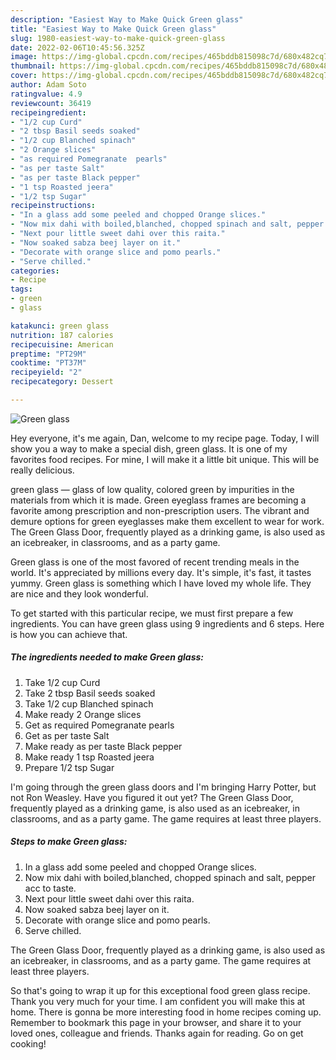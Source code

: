 ```yaml
---
description: "Easiest Way to Make Quick Green glass"
title: "Easiest Way to Make Quick Green glass"
slug: 1980-easiest-way-to-make-quick-green-glass
date: 2022-02-06T10:45:56.325Z
image: https://img-global.cpcdn.com/recipes/465bddb815098c7d/680x482cq70/green-glass-recipe-main-photo.jpg
thumbnail: https://img-global.cpcdn.com/recipes/465bddb815098c7d/680x482cq70/green-glass-recipe-main-photo.jpg
cover: https://img-global.cpcdn.com/recipes/465bddb815098c7d/680x482cq70/green-glass-recipe-main-photo.jpg
author: Adam Soto
ratingvalue: 4.9
reviewcount: 36419
recipeingredient:
- "1/2 cup Curd"
- "2 tbsp Basil seeds soaked"
- "1/2 cup Blanched spinach"
- "2 Orange slices"
- "as required Pomegranate  pearls"
- "as per taste Salt"
- "as per taste Black pepper"
- "1 tsp Roasted jeera"
- "1/2 tsp Sugar"
recipeinstructions:
- "In a glass add some peeled and chopped Orange slices."
- "Now mix dahi with boiled,blanched, chopped spinach and salt, pepper acc to taste."
- "Next pour little sweet dahi over this raita."
- "Now soaked sabza beej layer on it."
- "Decorate with orange slice and pomo pearls."
- "Serve chilled."
categories:
- Recipe
tags:
- green
- glass

katakunci: green glass 
nutrition: 187 calories
recipecuisine: American
preptime: "PT29M"
cooktime: "PT37M"
recipeyield: "2"
recipecategory: Dessert

---
```



![Green glass](https://img-global.cpcdn.com/recipes/465bddb815098c7d/680x482cq70/green-glass-recipe-main-photo.jpg)

Hey everyone, it's me again, Dan, welcome to my recipe page. Today, I will show you a way to make a special dish, green glass. It is one of my favorites food recipes. For mine, I will make it a little bit unique. This will be really delicious.

green glass — glass of low quality, colored green by impurities in the materials from which it is made. Green eyeglass frames are becoming a favorite among prescription and non-prescription users. The vibrant and demure options for green eyeglasses make them excellent to wear for work. The Green Glass Door, frequently played as a drinking game, is also used as an icebreaker, in classrooms, and as a party game.

Green glass is one of the most favored of recent trending meals in the world. It's appreciated by millions every day. It's simple, it's fast, it tastes yummy. Green glass is something which I have loved my whole life. They are nice and they look wonderful.


To get started with this particular recipe, we must first prepare a few ingredients. You can have green glass using 9 ingredients and 6 steps. Here is how you can achieve that.

<!--inarticleads1-->

##### The ingredients needed to make Green glass:

1. Take 1/2 cup Curd
1. Take 2 tbsp Basil seeds soaked
1. Take 1/2 cup Blanched spinach
1. Make ready 2 Orange slices
1. Get as required Pomegranate  pearls
1. Get as per taste Salt
1. Make ready as per taste Black pepper
1. Make ready 1 tsp Roasted jeera
1. Prepare 1/2 tsp Sugar


I&#39;m going through the green glass doors and I&#39;m bringing Harry Potter, but not Ron Weasley. Have you figured it out yet? The Green Glass Door, frequently played as a drinking game, is also used as an icebreaker, in classrooms, and as a party game. The game requires at least three players. 

<!--inarticleads2-->

##### Steps to make Green glass:

1. In a glass add some peeled and chopped Orange slices.
1. Now mix dahi with boiled,blanched, chopped spinach and salt, pepper acc to taste.
1. Next pour little sweet dahi over this raita.
1. Now soaked sabza beej layer on it.
1. Decorate with orange slice and pomo pearls.
1. Serve chilled.


The Green Glass Door, frequently played as a drinking game, is also used as an icebreaker, in classrooms, and as a party game. The game requires at least three players. 

So that's going to wrap it up for this exceptional food green glass recipe. Thank you very much for your time. I am confident you will make this at home. There is gonna be more interesting food in home recipes coming up. Remember to bookmark this page in your browser, and share it to your loved ones, colleague and friends. Thanks again for reading. Go on get cooking!
